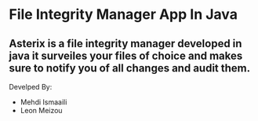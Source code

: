 # File Integrity Manager App In Java

## Asterix is a file integrity manager developed in java it surveiles your files of choice and makes sure to notify you of all changes and audit them.

Develped By: 
- Mehdi Ismaaili
- Leon Meizou

